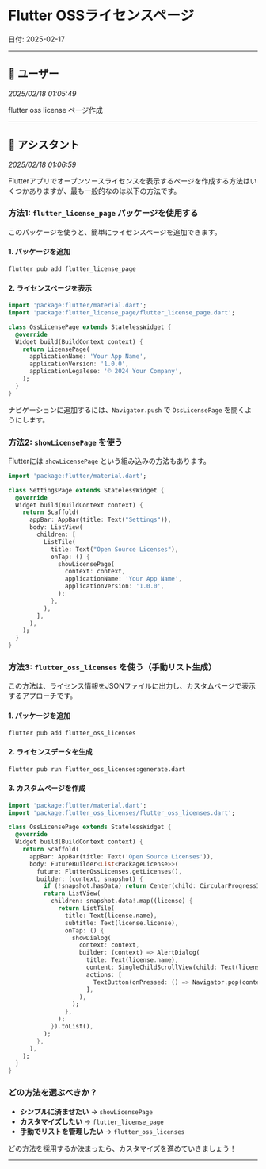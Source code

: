 # Flutter OSSライセンスページ

日付: 2025-02-17

---

## 👤 ユーザー
*2025/02/18 01:05:49*

flutter oss license ページ作成

---

## 🤖 アシスタント
*2025/02/18 01:06:59*

Flutterアプリでオープンソースライセンスを表示するページを作成する方法はいくつかありますが、最も一般的なのは以下の方法です。

### 方法1: `flutter_license_page` パッケージを使用する
このパッケージを使うと、簡単にライセンスページを追加できます。

#### 1. パッケージを追加
```sh
flutter pub add flutter_license_page
```

#### 2. ライセンスページを表示
```dart
import 'package:flutter/material.dart';
import 'package:flutter_license_page/flutter_license_page.dart';

class OssLicensePage extends StatelessWidget {
  @override
  Widget build(BuildContext context) {
    return LicensePage(
      applicationName: 'Your App Name',
      applicationVersion: '1.0.0',
      applicationLegalese: '© 2024 Your Company',
    );
  }
}
```

ナビゲーションに追加するには、`Navigator.push` で `OssLicensePage` を開くようにします。

### 方法2: `showLicensePage` を使う
Flutterには `showLicensePage` という組み込みの方法もあります。

```dart
import 'package:flutter/material.dart';

class SettingsPage extends StatelessWidget {
  @override
  Widget build(BuildContext context) {
    return Scaffold(
      appBar: AppBar(title: Text("Settings")),
      body: ListView(
        children: [
          ListTile(
            title: Text("Open Source Licenses"),
            onTap: () {
              showLicensePage(
                context: context,
                applicationName: 'Your App Name',
                applicationVersion: '1.0.0',
              );
            },
          ),
        ],
      ),
    );
  }
}
```

### 方法3: `flutter_oss_licenses` を使う（手動リスト生成）
この方法は、ライセンス情報をJSONファイルに出力し、カスタムページで表示するアプローチです。

#### 1. パッケージを追加
```sh
flutter pub add flutter_oss_licenses
```

#### 2. ライセンスデータを生成
```sh
flutter pub run flutter_oss_licenses:generate.dart
```

#### 3. カスタムページを作成
```dart
import 'package:flutter/material.dart';
import 'package:flutter_oss_licenses/flutter_oss_licenses.dart';

class OssLicensePage extends StatelessWidget {
  @override
  Widget build(BuildContext context) {
    return Scaffold(
      appBar: AppBar(title: Text('Open Source Licenses')),
      body: FutureBuilder<List<PackageLicense>>(
        future: FlutterOssLicenses.getLicenses(),
        builder: (context, snapshot) {
          if (!snapshot.hasData) return Center(child: CircularProgressIndicator());
          return ListView(
            children: snapshot.data!.map((license) {
              return ListTile(
                title: Text(license.name),
                subtitle: Text(license.license),
                onTap: () {
                  showDialog(
                    context: context,
                    builder: (context) => AlertDialog(
                      title: Text(license.name),
                      content: SingleChildScrollView(child: Text(license.license)),
                      actions: [
                        TextButton(onPressed: () => Navigator.pop(context), child: Text('OK'))
                      ],
                    ),
                  );
                },
              );
            }).toList(),
          );
        },
      ),
    );
  }
}
```

### どの方法を選ぶべきか？
- **シンプルに済ませたい** → `showLicensePage`
- **カスタマイズしたい** → `flutter_license_page`
- **手動でリストを管理したい** → `flutter_oss_licenses`

どの方法を採用するか決まったら、カスタマイズを進めていきましょう！

---
